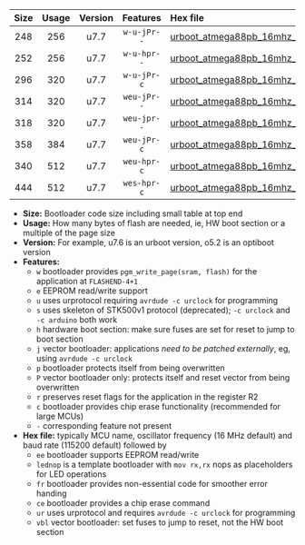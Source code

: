 |Size|Usage|Version|Features|Hex file|
|:-:|:-:|:-:|:-:|:--|
|248|256|u7.7|`w-u-jPr--`|[urboot_atmega88pb_16mhz_1000000bps_lednop_ur_vbl.hex](https://raw.githubusercontent.com/stefanrueger/urboot.hex/main/mcus/atmega88pb/fcpu_16mhz/1000000_bps/urboot_atmega88pb_16mhz_1000000bps_lednop_ur_vbl.hex)|
|252|256|u7.7|`w-u-hpr--`|[urboot_atmega88pb_16mhz_1000000bps_lednop_fr_ur.hex](https://raw.githubusercontent.com/stefanrueger/urboot.hex/main/mcus/atmega88pb/fcpu_16mhz/1000000_bps/urboot_atmega88pb_16mhz_1000000bps_lednop_fr_ur.hex)|
|296|320|u7.7|`w-u-jPr-c`|[urboot_atmega88pb_16mhz_1000000bps_lednop_fr_ce_ur_vbl.hex](https://raw.githubusercontent.com/stefanrueger/urboot.hex/main/mcus/atmega88pb/fcpu_16mhz/1000000_bps/urboot_atmega88pb_16mhz_1000000bps_lednop_fr_ce_ur_vbl.hex)|
|314|320|u7.7|`weu-jPr--`|[urboot_atmega88pb_16mhz_1000000bps_ee_lednop_ur_vbl.hex](https://raw.githubusercontent.com/stefanrueger/urboot.hex/main/mcus/atmega88pb/fcpu_16mhz/1000000_bps/urboot_atmega88pb_16mhz_1000000bps_ee_lednop_ur_vbl.hex)|
|318|320|u7.7|`weu-jpr--`|[urboot_atmega88pb_16mhz_1000000bps_ee_lednop_fr_ur_vbl.hex](https://raw.githubusercontent.com/stefanrueger/urboot.hex/main/mcus/atmega88pb/fcpu_16mhz/1000000_bps/urboot_atmega88pb_16mhz_1000000bps_ee_lednop_fr_ur_vbl.hex)|
|358|384|u7.7|`weu-jPr-c`|[urboot_atmega88pb_16mhz_1000000bps_ee_lednop_fr_ce_ur_vbl.hex](https://raw.githubusercontent.com/stefanrueger/urboot.hex/main/mcus/atmega88pb/fcpu_16mhz/1000000_bps/urboot_atmega88pb_16mhz_1000000bps_ee_lednop_fr_ce_ur_vbl.hex)|
|340|512|u7.7|`weu-hpr-c`|[urboot_atmega88pb_16mhz_1000000bps_ee_lednop_fr_ce_ur.hex](https://raw.githubusercontent.com/stefanrueger/urboot.hex/main/mcus/atmega88pb/fcpu_16mhz/1000000_bps/urboot_atmega88pb_16mhz_1000000bps_ee_lednop_fr_ce_ur.hex)|
|444|512|u7.7|`wes-hpr-c`|[urboot_atmega88pb_16mhz_1000000bps_ee_lednop_fr_ce.hex](https://raw.githubusercontent.com/stefanrueger/urboot.hex/main/mcus/atmega88pb/fcpu_16mhz/1000000_bps/urboot_atmega88pb_16mhz_1000000bps_ee_lednop_fr_ce.hex)|

- **Size:** Bootloader code size including small table at top end
- **Usage:** How many bytes of flash are needed, ie, HW boot section or a multiple of the page size
- **Version:** For example, u7.6 is an urboot version, o5.2 is an optiboot version
- **Features:**
  + `w` bootloader provides `pgm_write_page(sram, flash)` for the application at `FLASHEND-4+1`
  + `e` EEPROM read/write support
  + `u` uses urprotocol requiring `avrdude -c urclock` for programming
  + `s` uses skeleton of STK500v1 protocol (deprecated); `-c urclock` and `-c arduino` both work
  + `h` hardware boot section: make sure fuses are set for reset to jump to boot section
  + `j` vector bootloader: applications *need to be patched externally*, eg, using `avrdude -c urclock`
  + `p` bootloader protects itself from being overwritten
  + `P` vector bootloader only: protects itself and reset vector from being overwritten
  + `r` preserves reset flags for the application in the register R2
  + `c` bootloader provides chip erase functionality (recommended for large MCUs)
  + `-` corresponding feature not present
- **Hex file:** typically MCU name, oscillator frequency (16 MHz default) and baud rate (115200 default) followed by
  + `ee` bootloader supports EEPROM read/write
  + `lednop` is a template bootloader with `mov rx,rx` nops as placeholders for LED operations
  + `fr` bootloader provides non-essential code for smoother error handing
  + `ce` bootloader provides a chip erase command
  + `ur` uses urprotocol and requires `avrdude -c urclock` for programming
  + `vbl` vector bootloader: set fuses to jump to reset, not the HW boot section
